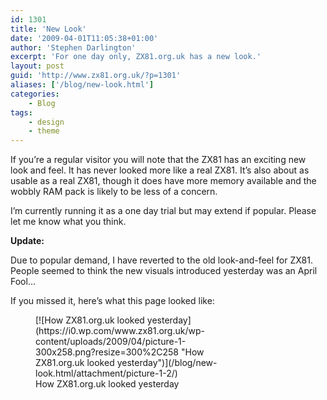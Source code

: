 ```yaml
---
id: 1301
title: 'New Look'
date: '2009-04-01T11:05:38+01:00'
author: 'Stephen Darlington'
excerpt: 'For one day only, ZX81.org.uk has a new look.'
layout: post
guid: 'http://www.zx81.org.uk/?p=1301'
aliases: ['/blog/new-look.html']
categories:
    - Blog
tags:
    - design
    - theme
---
```


If you’re a regular visitor you will note that the ZX81 has an exciting new look and feel. It has never looked more like a real ZX81. It’s also about as usable as a real ZX81, though it does have more memory available and the wobbly RAM pack is likely to be less of a concern.

I’m currently running it as a one day trial but may extend if popular. Please let me know what you think.

**Update:**

Due to popular demand, I have reverted to the old look-and-feel for ZX81. People seemed to think the new visuals introduced yesterday was an April Fool…

If you missed it, here’s what this page looked like:

<figure aria-describedby="caption-attachment-1307" class="wp-caption aligncenter" id="attachment_1307" style="width: 300px">[![How ZX81.org.uk looked yesterday](https://i0.wp.com/www.zx81.org.uk/wp-content/uploads/2009/04/picture-1-300x258.png?resize=300%2C258 "How ZX81.org.uk looked yesterday")](/blog/new-look.html/attachment/picture-1-2/)<figcaption class="wp-caption-text" id="caption-attachment-1307">How ZX81.org.uk looked yesterday</figcaption></figure>